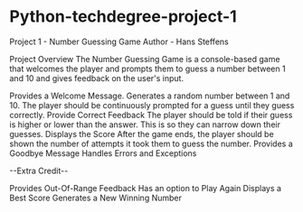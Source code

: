 # Python-techdegree-project-1
 Project 1 - Number Guessing Game
Author - Hans Steffens

Project Overview
The Number Guessing Game is a console-based game that welcomes the player and prompts them to guess a number between 1 and 10 and gives feedback on the user's input.

Provides a Welcome Message.
Generates a random number between 1 and 10.
The player should be continuously prompted for a guess until they guess correctly.
Provide Correct Feedback
The player should be told if their guess is higher or lower than the answer. This is so they can narrow down their guesses.
Displays the Score
After the game ends, the player should be shown the number of attempts it took them to guess the number.
Provides a Goodbye Message
Handles Errors and Exceptions

--Extra Credit--

Provides Out-Of-Range Feedback
Has an option to Play Again
Displays a Best Score
Generates a New Winning Number
 
